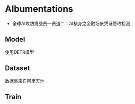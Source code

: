 # Albumentations

* 全球AI攻防挑战赛—赛道二：AI核身之金融场景凭证篡改检测
  
## Model

使用DETR模型

## Dataset

数据集来自阿里天池

## Train



